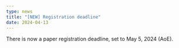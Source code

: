 ```yaml
---
type: news
title: "[NEW] Registration deadline"
date: 2024-04-13
---
```


There is now a paper registration deadline, set to May 5, 2024 (AoE).